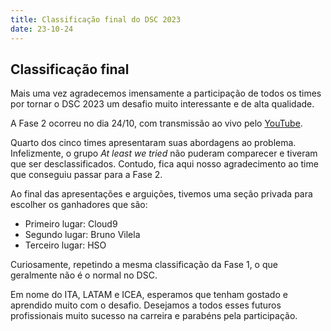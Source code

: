 ```yaml
---
title: Classificação final do DSC 2023
date: 23-10-24
---
```


## Classificação final

Mais uma vez agradecemos imensamente a participação de todos os times por tornar o DSC 2023 um desafio muito interessante e de alta qualidade.

A Fase 2 ocorreu no dia 24/10, com transmissão ao vivo pelo [YouTube](https://www.youtube.com/watch?v=d6ObCy0VP68).

Quarto dos cinco times apresentaram suas abordagens ao problema. Infelizmente, o grupo *At least we tried* não puderam comparecer e tiveram que ser desclassificados. Contudo, fica aqui nosso agradecimento ao time que conseguiu passar para a Fase 2.

Ao final das apresentações e arguições, tivemos uma seção privada para escolher os ganhadores que são:

- Primeiro lugar: Cloud9
- Segundo lugar: Bruno Vilela
- Terceiro lugar: HSO

Curiosamente, repetindo a mesma classificação da Fase 1, o que geralmente não é o normal no DSC.

Em nome do ITA, LATAM e ICEA, esperamos que tenham gostado e aprendido muito com o desafio.
Desejamos a todos esses futuros profissionais muito sucesso na carreira e parabéns pela participação.
